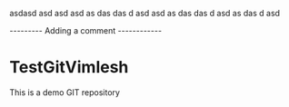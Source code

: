 asdasd asd
asd
asd
as
das
das
d
asd
asd
as
das
das
d
asd
as
das
d
asd


--------- Adding a comment ------------
# TestGitVimlesh
This is a demo GIT repository
